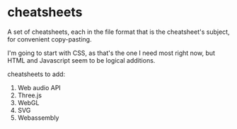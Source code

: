 # cheatsheets
A set of cheatsheets, each in the file format that is the cheatsheet's subject, for convenient copy-pasting.

I'm going to start with CSS, as that's the one I need most right now, but HTML and Javascript seem to be logical additions.

cheatsheets to add:

1. Web audio API
2. Three.js
3. WebGL
4. SVG
5. Webassembly


